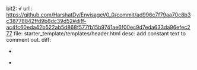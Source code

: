 bit2: √
url : https://github.com/HarshatDy/EnvisageV0_0/commit/ad996c7f79aa70c8b3c38778842ffd9b8dc39d52#diff-ac4fc60eda42b522ab5d868f577fb15b9741ae6f00ec9d7eda633da96efec277
file: starter_template/templates/header.html
desc: add constant text to comment out.
diff: 
-    <link rel="stylesheet" href="{% static 'css/sidebar.css' %}">
+    <!-- <link rel="stylesheet" href="{% static 'css/sidebar.css' %}"> -->